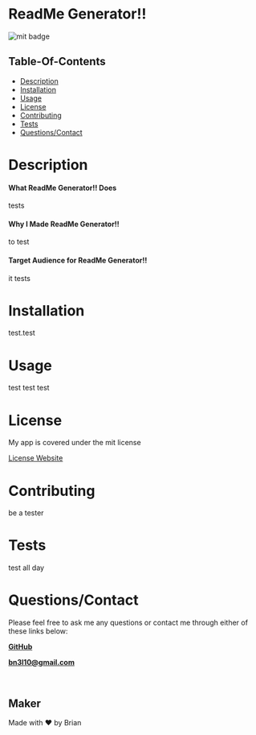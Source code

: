 
# **ReadMe Generator!!** 

 ![mit badge](https://img.shields.io/badge/License-mit-brightgreen)

  ## Table-Of-Contents

  * [Description](#description)
  * [Installation](#installation)
  * [Usage](#usage)
  * [License](#license)
  * [Contributing](#contributing)
  * [Tests](#tests)
  * [Questions/Contact](#questions/contact)

# Description

#### What ReadMe Generator!! Does

  tests

#### Why I Made ReadMe Generator!!

  to test

#### Target Audience for ReadMe Generator!! 

  it tests

# Installation

  test.test

# Usage

test test test

# License
 
My app is covered under the mit license

[License Website](https://choosealicense.com/licenses/mit)
    

    

# Contributing


  be a tester
    

# Tests

test all day

# Questions/Contact

Please feel free to ask me any questions or contact me through either of these links below:

**[GitHub](https://github.com/brian-nelson10)**

**[bn3l10@gmail.com](mailto:bn3l10@gmail.com)**

<br>

## Maker
Made with ❤️ by Brian

